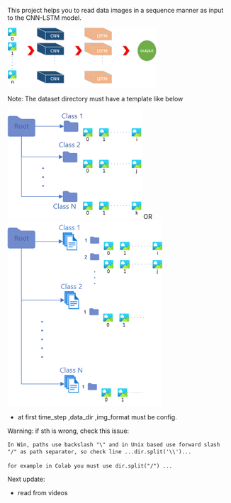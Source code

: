
This project helps you to read data images in a sequence manner as input to the CNN-LSTM model.

![alt text](https://github.com/sadjadasadi/image-sequence-data_loader/blob/main/2.png)


Note:
The dataset directory must have a template like below  

![alt text](https://github.com/sadjadasadi/image-sequence-data_loader/blob/main/1.png)
OR
![alt text](https://github.com/sadjadasadi/image-sequence-data_loader/blob/main/1.1.png)

+ at first time_step ,data_dir ,img_format must be config. 

Warning: if sth is wrong, check this issue: 

    In Win, paths use backslash "\" and in Unix based use forward slash "/" as path separator, so check line ...dir.split('\\')...  
    
    for example in Colab you must use dir.split("/") ...


Next update:
+ read from videos



